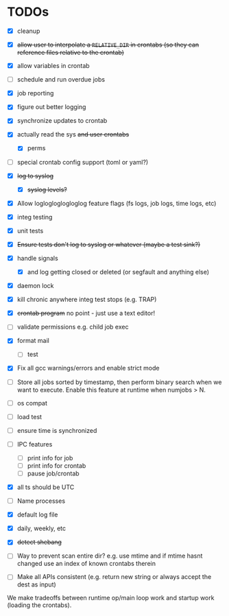 # TODOs

- [x] cleanup
- [x] ~~allow user to interpolate a `RELATIVE_DIR` in crontabs (so they can reference files relative to the crontab)~~
- [x] allow variables in crontab
- [ ] schedule and run overdue jobs
- [x] job reporting
- [x] figure out better logging
- [x] synchronize updates to crontab
- [x] actually read the sys ~~and user crontabs~~
  - [x] perms
- [ ] special crontab config support (toml or yaml?)
- [x] ~~log to syslog~~
  - [x] ~~syslog levels?~~
- [x] Allow loglogloglogloglog feature flags (fs logs, job logs, time logs, etc)
- [x] integ testing
- [x] unit tests
- [x] ~~Ensure tests don't log to syslog or whatever (maybe a test sink?)~~
- [x] handle signals
  - [x] and log getting closed or deleted (or segfault and anything else)
- [x] daemon lock
- [x] kill chronic anywhere integ test stops (e.g. TRAP)
- [x] ~~crontab program~~ no point - just use a text editor!
- [ ] validate permissions e.g. child job exec
- [x] format mail
  - [ ] test
- [x] Fix all gcc warnings/errors and enable strict mode
- [ ] Store all jobs sorted by timestamp, then perform binary search when we want to execute. Enable this feature at runtime when numjobs > N.
- [ ] os compat
- [ ] load test
- [ ] ensure time is synchronized
- [ ] IPC features
  - [ ] print info for job <id>
  - [ ] print info for crontab <id>
  - [ ] pause job/crontab <id>
- [x] all ts should be UTC
- [ ] Name processes
- [x] default log file
- [x] daily, weekly, etc
- [x] ~~detect shebang~~
- [ ] Way to prevent scan entire dir? e.g. use mtime and if mtime hasnt changed use an index of known crontabs therein
- [ ] Make all APIs consistent (e.g. return new string or always accept the dest as input)


We make tradeoffs between runtime op/main loop work and startup work (loading the crontabs).
